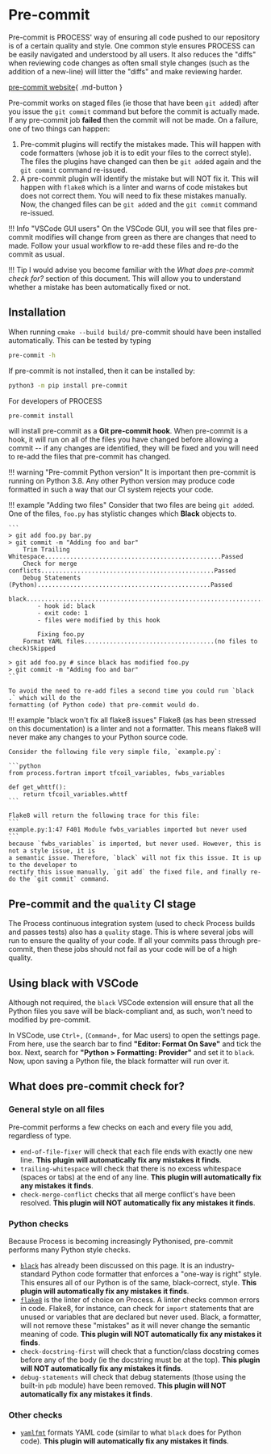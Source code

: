 # Pre-commit

Pre-commit is PROCESS' way of ensuring all code pushed to our repository is of a certain quality 
and style. One common style ensures PROCESS can be easily navigated and understood by all users. It 
also reduces the "diffs" when reviewing code changes as often small style changes (such as the 
addition of a new-line) will litter the "diffs" and make reviewing harder.

[pre-commit website](https://pre-commit.com/#top_level-files){ .md-button }

Pre-commit works on staged files (ie those that have been `git add`ed) after you issue the 
`git commit` command but before the commit is actually made. If any pre-commit job **failed** then 
the commit will not be made. On a failure, one of two things can happen:

1. Pre-commit plugins will rectify the mistakes made. This will happen with code formatters 
   (whose job it is to edit your files to the correct style). The files the plugins have changed 
    can then be `git add`ed again and the `git commit` command re-issued.
2. A pre-commit plugin will identify the mistake but will NOT fix it. This will happen with 
   `flake8` which is a linter and warns of code mistakes but does not correct them. You will need 
   to fix these mistakes manually. Now, the changed files can be `git add`ed and the `git commit` command re-issued.

!!! Info "VSCode GUI users"
    On the VSCode GUI, you will see that files pre-commit modifies will change from green as 
    there are changes that need to made. Follow your usual workflow to re-add these files and re-do the commit as usual.

!!! Tip
    I would advise you become familiar with the *What does pre-commit check for?* section of this 
    document. This will allow you to understand whether a mistake has been automatically fixed or not.


## Installation

When running `cmake --build build/` pre-commit should have been installed automatically. This can 
be tested by typing

```bash
pre-commit -h
```

If pre-commit is not installed, then it can be installed by:

```bash
python3 -m pip install pre-commit
```

For developers of PROCESS

```bash
pre-commit install
```

will install pre-commit as a **Git pre-commit hook**. When pre-commit is a hook, it will run on all of the 
files you have changed before allowing a commit -- if any changes are identified, they will be 
fixed and you will need to re-add the files that pre-commit has changed.

!!! warning "Pre-commit Python version"
    It is important then pre-commit is running on Python 3.8. Any other Python version may 
    produce code formatted in such a way that our CI system rejects your code.

!!! example "Adding two files"
    Consider that two files are being `git add`ed.
    One of the files, `foo.py` has stylistic changes which **Black** objects to.

    ```
    > git add foo.py bar.py
    > git commit -m "Adding foo and bar"
        Trim Trailing Whitespace.................................................Passed
        Check for merge conflicts................................................Passed
        Debug Statements (Python)................................................Passed
        black....................................................................Failed
            - hook id: black
            - exit code: 1
            - files were modified by this hook

            Fixing foo.py
        Format YAML files....................................(no files to check)Skipped

    > git add foo.py # since black has modified foo.py
    > git commit -m "Adding foo and bar"
    ```

    To avoid the need to re-add files a second time you could run `black .` which will do the 
    formatting (of Python code) that pre-commit would do.

!!! example "black won't fix all flake8 issues"
    Flake8 (as has been stressed on this documentation) is a linter and not a formatter. This means 
    flake8 will never make any changes to your Python source code.

    Consider the following file very simple file, `example.py`:

    ```python
    from process.fortran import tfcoil_variables, fwbs_variables

    def get_whttf():
        return tfcoil_variables.whttf
    ```

    Flake8 will return the following trace for this file:
    ```
    example.py:1:47 F401 Module fwbs_variables imported but never used
    ```
    because `fwbs_variables` is imported, but never used. However, this is not a style issue, it is 
    a semantic issue. Therefore, `black` will not fix this issue. It is up to the developer to 
    rectify this issue manually, `git add` the fixed file, and finally re-do the `git commit` command.

## Pre-commit and the `quality` CI stage
The Process continuous integration system (used to check Process builds and passes tests) also has 
a `quality` stage. This is where several jobs will run to ensure the quality of your code. If all 
your commits pass through pre-commit, then these jobs should not fail as your code will be of a high quality.

## Using black with VSCode
Although not required, the `black` VSCode extension will ensure that all the Python files you save 
will be black-compliant and, as such, won't need to modified by pre-commit.

In VSCode, use `Ctrl+,` (`Command+,` for Mac users) to open the settings page. From here, use the 
search bar to find **"Editor: Format On Save"** and tick the box. Next, search for 
**"Python > Formatting: Provider"** and set it to `black`. Now, upon saving a Python file, the 
black formatter will run over it.

## What does pre-commit check for?

### General style on all files

Pre-commit performs a few checks on each and every file you add, regardless of type.

* `end-of-file-fixer` will check that each file ends with exactly one new line. **This plugin will automatically fix any mistakes it finds**.
* `trailing-whitespace` will check that there is no excess whitespace (spaces or tabs) at the 
  end of any line. **This plugin will automatically fix any mistakes it finds**.
* `check-merge-conflict` checks that all merge conflict's have been resolved. **This plugin will NOT automatically fix any mistakes it finds**.

### Python checks

Because Process is becoming increasingly Pythonised, pre-commit performs many Python style checks.

* [`black`](https://black.readthedocs.io/en/stable/) has already been discussed on this page. It is 
  an industry-standard Python code formatter that enforces a "one-way is right" style. This ensures 
  all of our Python is of the same, black-correct, style. **This plugin will automatically fix any mistakes it finds**.
* [`flake8`](https://flake8.pycqa.org/en/latest/) is the linter of choice on Process. A linter 
  checks common errors in code. Flake8, for instance, can check for `import` statements that are 
  unused or variables that are declared but never used. Black, a formatter, will not remove these 
  "mistakes" as it will never change the semantic meaning of code. **This plugin will NOT automatically fix any mistakes it finds**.
* `check-docstring-first` will check that a function/class docstring comes before any of the body 
  (ie the docstring must be at the top). **This plugin will NOT automatically fix any mistakes it finds**.
* `debug-statements` will check that debug statements (those using the built-in `pdb` module) 
  have been removed. **This plugin will NOT automatically fix any mistakes it finds**.

### Other checks

* [`yamlfmt`](https://github.com/jumanjihouse/pre-commit-hook-yamlfmt) formats YAML code (similar 
  to what `black` does for Python code). **This plugin will automatically fix any mistakes it finds**.
